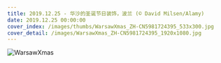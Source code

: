 ```yaml
---
title: 2019.12.25 - 华沙的圣诞节日装饰，波兰 (© David Milsen/Alamy)
date: 2019.12.25 00:00:00
cover_index: /images/thumbs/WarsawXmas_ZH-CN5981724395_533x300.jpg
cover_detail: /images/WarsawXmas_ZH-CN5981724395_1920x1080.jpg
---
```


![WarsawXmas](/images/WarsawXmas_ZH-CN5981724395_1920x1080.jpg)
